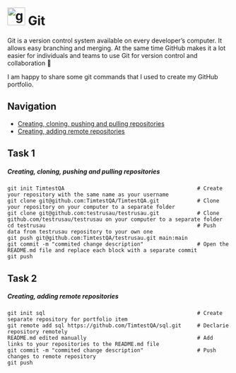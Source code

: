 # <img src="https://cdn.jsdelivr.net/gh/devicons/devicon/icons/git/git-original.svg" title="git" alt="git" width="40" height="40"/> Git 
Git is a version control system available on every developer’s computer. It allows easy branching and merging. At the same time GitHub makes it a lot easier for individuals and teams to use Git for version control and collaboration 🤝

I am happy to share some git commands that I used to create my GitHub portfolio. 

## Navigation

- [Creating, cloning, pushing and pulling repositories](#task-1)
- [Creating, adding remote repositories](#task-2)

## Task 1

##### Creating, cloning, pushing and pulling repositories  
```git
git init TimtestQA                                          # Create your repository with the same name as your username 
git clone git@github.com:TimtestQA/TimtestQA.git            # Clone your repository on your computer to a separate folder
git clone git@github.com:testrusau/testrusau.git            # Clone github.com/testrusau/testrusau on your computer to a separate folder
cd testrusau                                                # Push data from testrusau repository to your own one 
git push git@github.com:TimtestQA/testrusau.git main:main
git commit -m "commited change description"                 # Open the README.md file and replace each block with a separate commit 
git push 

```
## Task 2

##### Creating, adding remote repositories  
```git
git init sql                                                # Create separate repository for portfolio item 
git remote add sql https://github.com/TimtestQA/sql.git     # Declarie repository remotely 
README.md edited manually                                   # Add links to your repositories to the README.md file
git commit -m "commited change description"                 # Push changes to remote repository
git push                                                     
